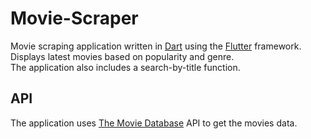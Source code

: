 # Movie-Scraper

Movie scraping application written in [Dart](https://dart.dev/) using the [Flutter](https://flutter.dev/) framework.  Displays latest movies based on popularity and genre.   
The application also includes a search-by-title function.


## API
The application uses [The Movie Database](https://www.themoviedb.org) API to get the movies data.
